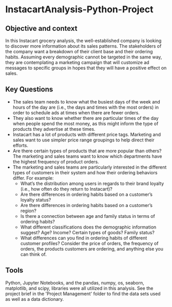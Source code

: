 # InstacartAnalysis-Python-Project

## Objective and context
In this Instacart grocery analysis, the well-established company is looking to discover more information about its sales patterns. The stakeholders of the company want a breakdown of their client base and their ordering habits. Assuming every demographic cannot be targeted in the same way, they are contemplating a marketing campaign that will customize ad messages to specific groups in hopes that they will have a positive effect on sales. 

## Key Questions
* The sales team needs to know what the busiest days of the week and hours of the day are (i.e., the days and times with the most orders) in order to schedule ads at times when there are fewer orders.
* They also want to know whether there are particular times of the day when people spend the most money, as this might inform the type of products they advertise at these times.
* Instacart has a lot of products with different price tags. Marketing and sales want to use simpler price range groupings to help direct their efforts.
* Are there certain types of products that are more popular than others? The marketing and sales teams want to know which departments have the highest frequency of product orders.
* The marketing and sales teams are particularly interested in the different types of customers in their system and how their ordering behaviors differ. For example:
    + What’s the distribution among users in regards to their brand loyalty (i.e., how often do they return to Instacart)?
    + Are there differences in ordering habits based on a customer’s loyalty status?
    + Are there differences in ordering habits based on a customer’s region?
    + Is there a connection between age and family status in terms of ordering habits?
    + What different classifications does the demographic information suggest? Age? Income? Certain types of goods? Family status?
    + What differences can you find in ordering habits of different customer profiles? Consider the price of orders, the frequency of orders, the products 
      customers are ordering, and anything else you can think of.

## Tools
Python, Jupyter Notebooks, and the pandas, numpy, os, seaborn, matplotlib, and scipy, libraries were all utilized in this analysis. See the project brief in the 'Project Management' folder to find the data sets used as well as a data dictionary.

